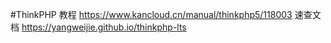 #ThinkPHP
教程
https://www.kancloud.cn/manual/thinkphp5/118003
速查文档
https://yangweijie.github.io/thinkphp-lts

